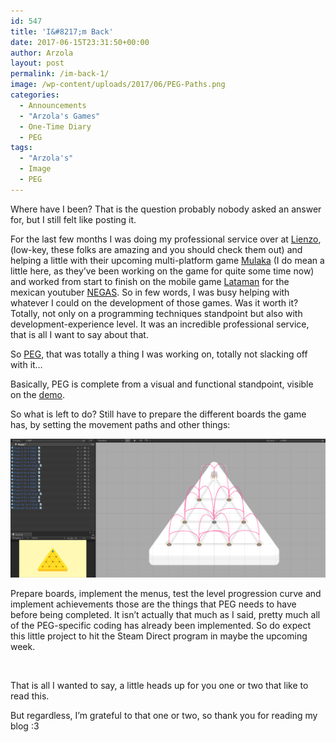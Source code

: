 ```yaml
---
id: 547
title: 'I&#8217;m Back'
date: 2017-06-15T23:31:50+00:00
author: Arzola
layout: post
permalink: /im-back-1/
image: /wp-content/uploads/2017/06/PEG-Paths.png
categories:
  - Announcements
  - "Arzola's Games"
  - One-Time Diary
  - PEG
tags:
  - "Arzola's"
  - Image
  - PEG
---
```

Where have I been? That is the question probably nobody asked an answer for, but I still felt like posting it.

For the last few months I was doing my professional service over at <a href="http://www.lienzo.mx/" target="_blank" rel="noopener noreferrer">Lienzo</a>, (low-key, these folks are amazing and you should check them out) and helping a little with their upcoming multi-platform game <a href="http://store.steampowered.com/app/623640/" target="_blank" rel="noopener noreferrer">Mulaka</a> (I do mean a little here, as they&#8217;ve been working on the game for quite some time now) and worked from start to finish on the mobile game <a href="https://play.google.com/store/apps/details?id=com.negas.lataman" target="_blank" rel="noopener noreferrer">Lataman</a> for the mexican youtuber <a href="https://www.youtube.com/channel/UCcEww0gS4RxgtLf2h_SuVUw" target="_blank" rel="noopener noreferrer">NEGAS</a>. So in few words, I was busy helping with whatever I could on the development of those games. Was it worth it? Totally, not only on a programming techniques standpoint but also with development-experience level. It was an incredible professional service, that is all I want to say about that.

So <a href="/peg-demo-android/" target="_blank" rel="noopener noreferrer">PEG</a>, that was totally a thing I was working on, totally not slacking off with it&#8230;

Basically, PEG is complete from a visual and functional standpoint, visible on the <a href="/peg-demo-android/" target="_blank" rel="noopener noreferrer">demo</a>.

So what is left to do? Still have to prepare the different boards the game has, by setting the movement paths and other things:

<a href="/images/posts/2017/06/PEG-Paths.png" target="_blank" rel="noopener noreferrer"><img class="aligncenter wp-image-548 size-large" src="/images/posts/2017/06/PEG-Paths.png" alt=""   /></a>

Prepare boards, implement the menus, test the level progression curve and implement achievements those are the things that PEG needs to have before being completed. It isn&#8217;t actually that much as I said, pretty much all of the PEG-specific coding has already been implemented. So do expect this little project to hit the Steam Direct program in maybe the upcoming week.

&nbsp;

That is all I wanted to say, a little heads up for you one or two that like to read this.

But regardless, I&#8217;m grateful to that one or two, so thank you for reading my blog :3

<!-- AddThis Advanced Settings generic via filter on the_content -->

<!-- AddThis Share Buttons generic via filter on the_content -->